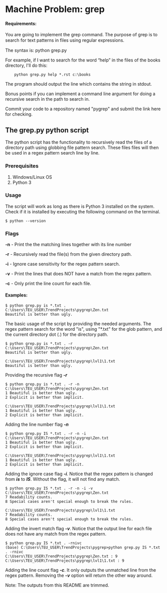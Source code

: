 # Machine Problem: grep

#### Requirements: 

You are going to implement the grep command. The purpose of grep is to search for text patterns in ﬁles using regular expressions.

The syntax is: python grep.py <regular expression> <file pattern> <path to search in>

For example, if I want to search for the word “help” in the files of the books directory, I'll do this:
```
    python grep.py help *.rst c:\books
```
The program should output the line which contains the string in stdout.

Bonus points if you can implement a command line argument for doing a recursive search in the path to search in.

Commit your code to a repository named "pygrep" and submit the link here for checking.

## The grep.py python script

The python script has the functionality to recursively read the files of a directory path using globbing file pattern search. These files files will then be used in a regex pattern search line by line.

### Prerequisites
1. Windows/Linux OS
2. Python 3

### Usage
The script will work as long as there is Python 3 installed on the system.
Check if it is installed by executing the following command on the terminal.
```
$ python --version
```

### Flags

**-n** - Print the the matching lines together with its line number

**-r** - Recursively read the file(s) from the given directory path.

**-i** - Ignore case sensitivity for the regex pattern search.

**-v** - Print the lines that does NOT have a match from the regex pattern.

**-c** - Only print the line count for each file.

#### Examples:
```
$ python grep.py is *.txt .
C:\Users\TEU_USER\TrendProjects\pygrep\Zen.txt
Beautiful is better than ugly.
```
The basic usage of the script by providing the needed arguments. The regex pattern search for the word "is", using "*.txt" for the glob pattern, and the current directory dot (.) for the directory path.

```
$ python grep.py is *.txt . -r 
C:\Users\TEU_USER\TrendProjects\pygrep\Zen.txt
Beautiful is better than ugly.

C:\Users\TEU_USER\TrendProjects\pygrep\lvl1\1.txt
Beautiful is better than ugly.
```
Providing the recursive flag ***-r***

```
$ python grep.py is *.txt . -r -n
C:\Users\TEU_USER\TrendProjects\pygrep\Zen.txt
1 Beautiful is better than ugly.
2 Explicit is better than implicit.

C:\Users\TEU_USER\TrendProjects\pygrep\lvl1\1.txt
1 Beautiful is better than ugly.
2 Explicit is better than implicit.
``` 
Adding the line number flag ***-n***

```
$ python grep.py IS *.txt . -r -n -i
C:\Users\TEU_USER\TrendProjects\pygrep\Zen.txt
1 Beautiful is better than ugly.
2 Explicit is better than implicit.

C:\Users\TEU_USER\TrendProjects\pygrep\lvl1\1.txt
1 Beautiful is better than ugly.
2 Explicit is better than implicit.
```
Adding the ignore case flag ***-i***. Notice that the regex pattern is changed from ***is*** to ***IS***. Without the flag, it will not find any match.

```
$ python grep.py IS *.txt . -r -n -i -v
C:\Users\TEU_USER\TrendProjects\pygrep\Zen.txt
7 Readability counts.
8 Special cases aren't special enough to break the rules.

C:\Users\TEU_USER\TrendProjects\pygrep\lvl1\1.txt
7 Readability counts.
8 Special cases aren't special enough to break the rules.
```
Adding the invert match flag ***-v***. Notice that the output line for each file does not have any match from the regex pattern.

```
$ python grep.py IS *.txt . -rnivc
(base) C:\Users\TEU_USER\TrendProjects\pygrep>python grep.py IS *.txt . -rnivc
C:\Users\TEU_USER\TrendProjects\pygrep\Zen.txt : 9
C:\Users\TEU_USER\TrendProjects\pygrep\lvl1\1.txt : 9
```
Adding the line count flag ***-c***. It only outputs the unmatched line from the regex pattern. Removing the ***-v*** option will return the other way around.


Note: The outputs from this README are trimmed.
